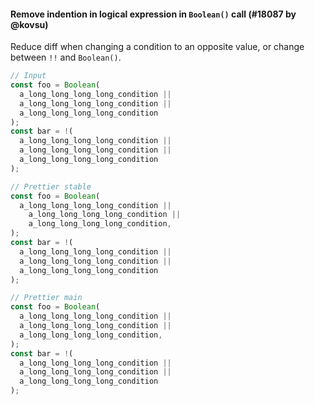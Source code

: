 #### Remove indention in logical expression in `Boolean()` call (#18087 by @kovsu)

Reduce diff when changing a condition to an opposite value, or change between `!!` and `Boolean()`.

<!-- prettier-ignore -->
```js
// Input
const foo = Boolean(
  a_long_long_long_long_condition ||
  a_long_long_long_long_condition ||
  a_long_long_long_long_condition
);
const bar = !(
  a_long_long_long_long_condition ||
  a_long_long_long_long_condition ||
  a_long_long_long_long_condition
);

// Prettier stable
const foo = Boolean(
  a_long_long_long_long_condition ||
    a_long_long_long_long_condition ||
    a_long_long_long_long_condition,
);
const bar = !(
  a_long_long_long_long_condition ||
  a_long_long_long_long_condition ||
  a_long_long_long_long_condition
);

// Prettier main
const foo = Boolean(
  a_long_long_long_long_condition ||
  a_long_long_long_long_condition ||
  a_long_long_long_long_condition,
);
const bar = !(
  a_long_long_long_long_condition ||
  a_long_long_long_long_condition ||
  a_long_long_long_long_condition
);
```
